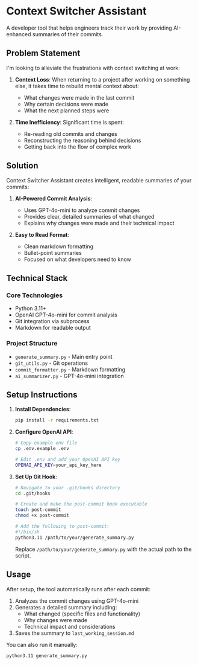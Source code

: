 # Context Switcher Assistant

A developer tool that helps engineers track their work by providing AI-enhanced summaries of their commits.

## Problem Statement

I'm looking to alleviate the frustrations with context switching at work:

1. **Context Loss**: When returning to a project after working on something else, it takes time to rebuild mental context about:
   - What changes were made in the last commit
   - Why certain decisions were made
   - What the next planned steps were

2. **Time Inefficiency**: Significant time is spent:
   - Re-reading old commits and changes
   - Reconstructing the reasoning behind decisions
   - Getting back into the flow of complex work

## Solution

Context Switcher Assistant creates intelligent, readable summaries of your commits:

1. **AI-Powered Commit Analysis**:
   - Uses GPT-4o-mini to analyze commit changes
   - Provides clear, detailed summaries of what changed
   - Explains why changes were made and their technical impact

2. **Easy to Read Format**:
   - Clean markdown formatting
   - Bullet-point summaries
   - Focused on what developers need to know

## Technical Stack

### Core Technologies
- Python 3.11+
- OpenAI GPT-4o-mini for commit analysis
- Git integration via subprocess
- Markdown for readable output

### Project Structure
- `generate_summary.py` - Main entry point
- `git_utils.py` - Git operations
- `commit_formatter.py` - Markdown formatting
- `ai_summarizer.py` - GPT-4o-mini integration

## Setup Instructions

1. **Install Dependencies**:
   ```bash
   pip install -r requirements.txt
   ```

2. **Configure OpenAI API**:
   ```bash
   # Copy example env file
   cp .env.example .env
   
   # Edit .env and add your OpenAI API key
   OPENAI_API_KEY=your_api_key_here
   ```

3. **Set Up Git Hook**:
   ```bash
   # Navigate to your .git/hooks directory
   cd .git/hooks
   
   # Create and make the post-commit hook executable
   touch post-commit
   chmod +x post-commit
   
   # Add the following to post-commit:
   #!/bin/sh
   python3.11 /path/to/your/generate_summary.py
   ```
   Replace `/path/to/your/generate_summary.py` with the actual path to the script.

## Usage

After setup, the tool automatically runs after each commit:
1. Analyzes the commit changes using GPT-4o-mini
2. Generates a detailed summary including:
   - What changed (specific files and functionality)
   - Why changes were made
   - Technical impact and considerations
3. Saves the summary to `last_working_session.md`

You can also run it manually:
```bash
python3.11 generate_summary.py
```
